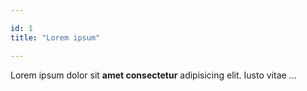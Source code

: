 ```yaml
---

id: 1
title: "Lorem ipsum"

---
```


Lorem ipsum dolor sit **amet consectetur** adipisicing elit.
Iusto vitae ...
